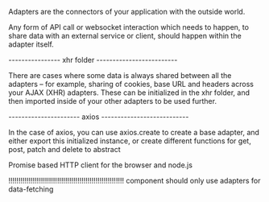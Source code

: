 Adapters are the connectors of your application with the outside world.

Any form of API call or websocket interaction which needs to happen,
to share data with an external service or client, should happen within the adapter itself.

---------------- xhr folder -------------------------

There are cases where some data is always shared between all the adapters
– for example, sharing of cookies, base URL and headers across your AJAX (XHR) adapters.
These can be initialized in the xhr folder,
and then imported inside of your other adapters to be used further.

---------------------- axios ---------------------------

In the case of axios, you can use axios.create to create a base adapter,
and either export this initialized instance, or create different functions for get, post, patch and delete to abstract

Promise based HTTP client for the browser and node.js

!!!!!!!!!!!!!!!!!!!!!!!!!!!!!!!!!!!!!!!!!!!!!!!!!!!!!!!!!
component should only use adapters for data-fetching
